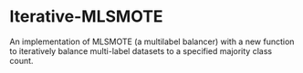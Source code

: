 # Iterative-MLSMOTE
An implementation of MLSMOTE (a multilabel balancer) with a new function to iteratively balance multi-label datasets to a specified majority class count.
